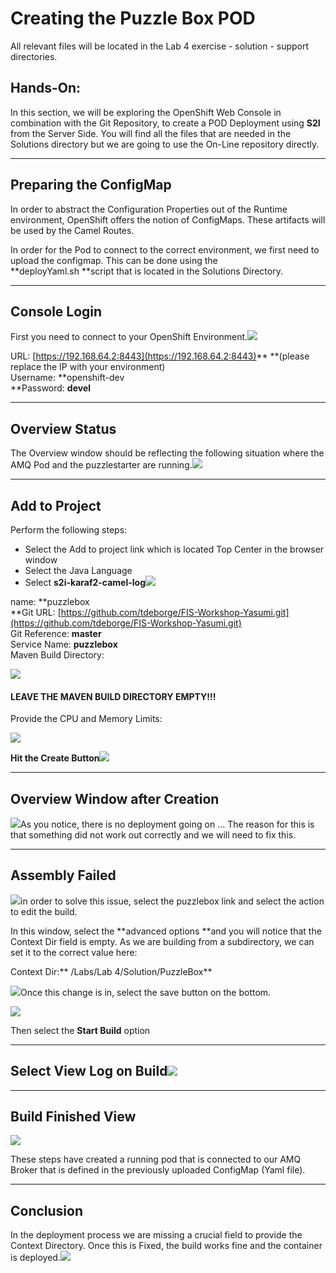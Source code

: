 # Creating the Puzzle Box POD

All relevant files will be located in the Lab 4 exercise - solution - support directories.

## Hands-On:

In this section, we will be exploring the OpenShift Web Console in combination with the Git Repository, to create a POD Deployment using **S2I** from the Server Side. You will find all the files that are needed in the Solutions directory but we are going to use the On-Line repository directly.

---

## Preparing the ConfigMap

In order to abstract the Configuration Properties out of the Runtime environment, OpenShift offers the notion of ConfigMaps. These artifacts will be used by the Camel Routes.

In order for the Pod to connect to the correct environment, we first need to upload the configmap. This can be done using the  
**deployYaml.sh **script that is located in the Solutions Directory.

---

## Console Login

First you need to connect to your OpenShift Environment.![](/assets/ocpLogin.png)

URL: [https://192.168.64.2:8443](https://192.168.64.2:8443)** **\(please replace the IP with your environment\)  
Username: **openshift-dev                            
**Password: **devel**

---

## Overview Status

The Overview window should be reflecting the following situation where the AMQ Pod and the puzzlestarter are running.![](/assets/ocpboxoverview.png)

---

## Add to Project

Perform the following steps:

* Select the Add to project link which is located Top Center in the browser window
* Select the Java Language
* Select **s2i-karaf2-camel-log**![](/assets/ocpboxcamelloginit.png)

name: **puzzlebox                      
**Git URL: [https://github.com/tdeborge/FIS-Workshop-Yasumi.git](https://github.com/tdeborge/FIS-Workshop-Yasumi.git)  
Git Reference: **master**  
Service Name: **puzzlebox**  
Maven Build Directory:

![](/assets/ocpboxkarafparameters1.png)

#### LEAVE THE MAVEN BUILD DIRECTORY EMPTY!!!

Provide the CPU and Memory Limits:

![](/assets/ocpboxkaraflogrequirements.png)

**Hit the Create Button**![](/assets/ocpboxcreated.png)

---

## Overview Window after Creation

![](/assets/ocpblockguicreation.png)As you notice, there is no deployment going on ... The reason for this is that something did not work out correctly and we  will need to fix this.

---

## Assembly Failed

![](/assets/ocpboxassemblyfailed.png)in order to solve this issue, select the puzzlebox link and select the action to edit the build.

In this window, select the **advanced options **and you will notice that the Context Dir field is empty. As we are building from a subdirectory, we can set it to the correct value here:

Context Dir:** /Labs/Lab 4/Solution/PuzzleBox**

![](/assets/ocpfixcontextdir.png)Once this change is in, select the save button on the bottom.

![](/assets/ocpboxstartbuild.png)

Then select the **Start Build** option

---

## Select View Log on Build![](/assets/ocpboxbuildlog.png)

---

## Build Finished View

![](/assets/ocpblockfinishedandfixed.png)

These steps have created a running pod that is connected to our AMQ Broker that is defined in the previously uploaded ConfigMap \(Yaml file\).

---

## Conclusion

In the deployment process we are missing a crucial field to provide the Context Directory. Once this is Fixed, the build works fine and the container is deployed.![](/assets/ocpboxpodrunning.png)

